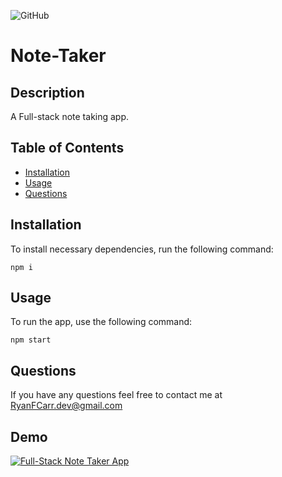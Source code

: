 ![GitHub](https://img.shields.io/github/license/RyanFCarr/note-taker)

# Note-Taker

## Description
A Full-stack note taking app.

## Table of Contents

  * [Installation](#installation)
  * [Usage](#usage)
  * [Questions](#questions)

## Installation

To install necessary dependencies, run the following command:

```
npm i
```

## Usage

To run the app, use the following command:

```
npm start
```

## Questions
If you have any questions feel free to contact me at RyanFCarr.dev@gmail.com

## Demo
[![Full-Stack Note Taker App](https://user-images.githubusercontent.com/61035701/83693263-c45f3100-a5c3-11ea-9fb9-ddeea64426cb.jpg)](https://drive.google.com/file/d/1rhCNHhfedD_BwJaTmiqQodboVBlQ8Z5Q/view)
